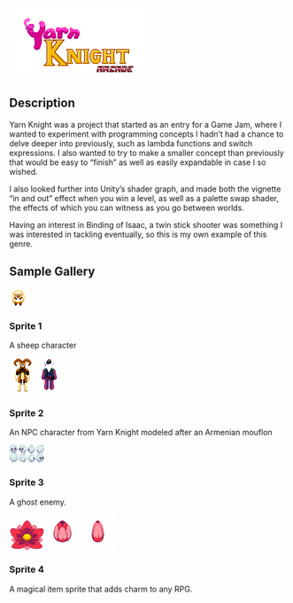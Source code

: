 <div class="content-box">
    <img src="/assets/images/Yarn Knight/Title.png" alt="Yarn Knight Logo">
    <h2>Description</h2>
    <div>Yarn Knight was a project that started as an entry for a Game Jam, where I wanted to experiment with programming concepts I hadn’t had a chance to delve deeper into previously, such as lambda functions and switch expressions. I also wanted to try to make a smaller concept than previously that would be easy to “finish” as well as easily expandable in case I so wished.

I also looked further into Unity’s shader graph, and made both the vignette “in and out” effect when you win a level, as well as a palette swap shader, the effects of which you can witness as you go between worlds.

Having an interest in Binding of Isaac, a twin stick shooter was something I was interested in tackling eventually, so this is my own example of this genre.
</div>
    <h2>Sample Gallery</h2>
    <div class="portfolio-grid">
        <!-- Pixel Art Item 1 -->
        <div class="portfolio-item">
            <img src="/assets/images/Yarn Knight/Sheep.png" alt="Sprite 1">
            <h3>Sprite 1</h3>
            <p>A sheep character</p>
        </div>
        <!-- Pixel Art Item 2 -->
        <div class="portfolio-item">
            <img src="/assets/images/Yarn Knight/Mouflon.png" alt="Sprite 2">
            <h3>Sprite 2</h3>
            <p>An NPC character from Yarn Knight modeled after an Armenian mouflon</p>
        </div>
        <!-- Pixel Art Item 3 -->
        <div class="portfolio-item">
            <img src="/assets/images/Yarn Knight/Ghost_Curl.png" alt="Sprite 3">
            <h3>Sprite 3</h3>
            <p>A ghost enemy.</p>
        </div>
        <!-- Additional Pixel Art Items -->
        <div class="portfolio-item">
            <img src="/assets/images/Yarn Knight/FlowerBoss.png" alt="Sprite 4">
            <h3>Sprite 4</h3>
            <p>A magical item sprite that adds charm to any RPG.</p>
        </div>
    </div>
</div>